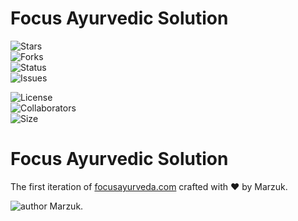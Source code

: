 # Focus Ayurvedic Solution


 
![Stars](https://img.shields.io/github/stars/yazidmarzuk/portfolio_2.0)<br>
![Forks](https://img.shields.io/github/fork/yazidmarzuk/portfolio_2.0)<br>
![Status](https://img.shields.io/badge/status-completed-red)<br>
![Issues](https://img.shields.io/github/issues/yazidmarzuk/portfolio_2.0)<br>

![License](https://img.shields.io/github/license/yazidmarzuk/portfolio_2.0)<br>
![Collaborators](https://img.shields.io/badge/collaborators-2-red)<br>
![Size](https://img.shields.io/github/repo-size/bgrgv/toruDoc)<br>


<h1 align="">
Focus Ayurvedic Solution
</h1>
<p align="">
The first iteration of <a href="" target="_blank">focusayurveda.com</a> crafted with &hearts; by Marzuk.
</p>
<p align="">
    <img src="https://img.shields.io/badge/author-Marzuk-orange" alt="author Marzuk."/>
</p>
<!-- 
## 🚨 Forking this repo
Many people have contacted me asking if they can use this code for their own websites. The answer to that question is usually "yes", with attribution. There are some cases, such as using this code for a business or something that is greater than a personal project, that we may be less comfortable saying yes to. If in doubt, please don't hesitate to ask us.

We value keeping this site open source, but as you all know, _**plagiarism is bad**_. We spent a non-negligible amount of effort developing, designing, and trying to perfect this iteration of our website, and we are proud of it! All we ask is to not claim this effort as your own. --> 